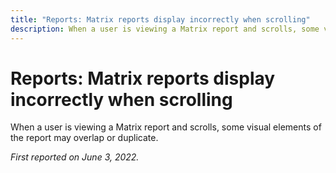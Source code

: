 ```yaml
---
title: "Reports: Matrix reports display incorrectly when scrolling"
description: When a user is viewing a Matrix report and scrolls, some visual elements of the report may overlap or duplicate.
---
```


# Reports: Matrix reports display incorrectly when scrolling

When a user is viewing a Matrix report and scrolls, some visual elements of the report may overlap or duplicate.

_First reported on June 3, 2022._

